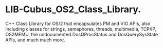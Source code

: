 LIB-Cubus_OS2_Class_Library.
============================

C++ Class Library for OS/2 that encapsulates PM and VIO APIs, also including classes for strings, semaphores, threads, multimedia, TCP/IP, OS2MEMU, the undocumented DosQProcStatus and DosQuerySysState APIs, and much much more. 

